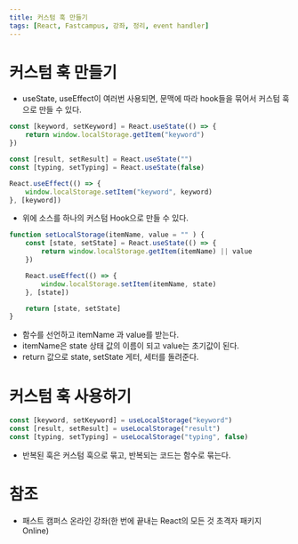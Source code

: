 ```yaml
---
title: 커스텀 훅 만들기
tags: [React, Fastcampus, 강좌, 정리, event handler]
---
```


# 커스텀 훅 만들기

- useState, useEffect이 여러번 사용되면, 문맥에 따라 hook들을 묶어서 커스텀 훅으로 만들 수 있다.

```JavaScript
const [keyword, setKeyword] = React.useState(() => {
    return window.localStorage.getItem("keyword")
})

const [result, setResult] = React.useState("")
const [typing, setTyping] = React.useState(false)

React.useEffect(() => {
    window.localStorage.setItem("keyword", keyword)
}, [keyword])
```

- 위에 소스를 하나의 커스텀 Hook으로 만들 수 있다.

```JavaScript
function setLocalStorage(itemName, value = "" ) {
    const [state, setState] = React.useState(() => {
        return window.localStorage.getItem(itemName) || value
    })

    React.useEffect(() => {
        window.localStorage.setItem(itemName, state)
    }, [state])

    return [state, setState]
}
```

- 함수를 선언하고 itemName 과 value를 받는다.
- itemName은 state 상태 값의 이름이 되고 value는 초기값이 된다.
- return 값으로 state, setState 게터, 세터를 돌려준다.

# 커스텀 훅 사용하기

```JavaScript
const [keyword, setKeyword] = useLocalStorage("keyword")
const [result, setResult] = useLocalStorage("result")
const [typing, setTyping] = useLocalStorage("typing", false)
```

- 반복된 훅은 커스텀 훅으로 묶고, 반복되는 코드는 함수로 묶는다.

# 참조

- 패스트 캠퍼스 온라인 강좌(한 번에 끝내는 React의 모든 것 초격자 패키지 Online)
